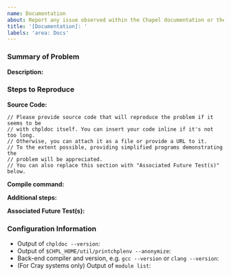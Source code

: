 ```yaml
---
name: Documentation
about: Report any issue observed within the Chapel documentation or the `chpldoc` tool.
title: '[Documentation]: '
labels: 'area: Docs'
---
```


### Summary of Problem

**Description:**
<!--
What did you observe when encountering this issue?
What did you expect to observe?
-->

### Steps to Reproduce

**Source Code:**

```chapel
// Please provide source code that will reproduce the problem if it seems to be
// with chpldoc itself. You can insert your code inline if it's not too long.
// Otherwise, you can attach it as a file or provide a URL to it.
// To the extent possible, providing simplified programs demonstrating the
// problem will be appreciated.
// You can also replace this section with "Associated Future Test(s)" below.
```

**Compile command:**
<!-- e.g. `chpldoc foo.chpl` -->

**Additional steps:**
<!-- Are there any additional steps needed to demonstrate the issue beyond calling `chpldoc`? -->

**Associated Future Test(s):**
<!--
Are there any tests in Chapel's test system that demonstrate this issue?
e.g. [`test/path/to/foo.chpl`](
      https://github.com/chapel-lang/chapel/blob/main/test/path/to/foo.chpl
      ) #1234
-->

### Configuration Information

- Output of `chpldoc --version`:
- Output of `$CHPL_HOME/util/printchplenv --anonymize`:
- Back-end compiler and version, e.g. `gcc --version` or `clang --version`:
- (For Cray systems only) Output of `module list`:
